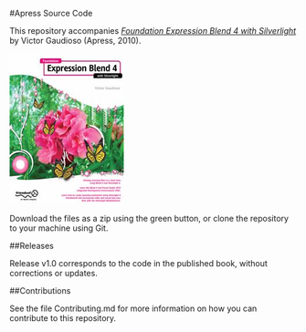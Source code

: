 #Apress Source Code

This repository accompanies [*Foundation Expression Blend 4 with Silverlight*](http://www.apress.com/9781430229735) by Victor Gaudioso (Apress, 2010).

![Cover image](9781430229735.jpg)

Download the files as a zip using the green button, or clone the repository to your machine using Git.

##Releases

Release v1.0 corresponds to the code in the published book, without corrections or updates.

##Contributions

See the file Contributing.md for more information on how you can contribute to this repository.
